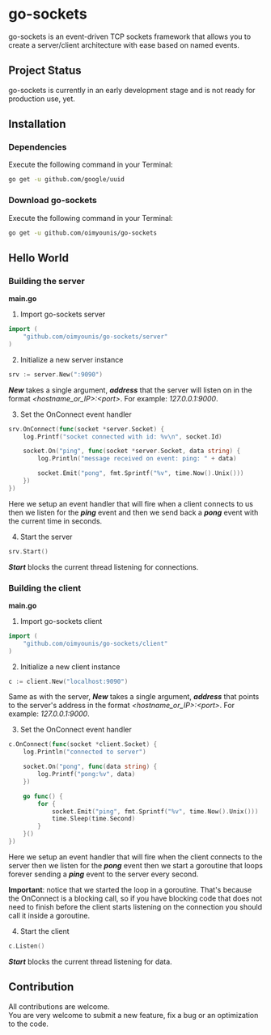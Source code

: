 # go-sockets
go-sockets is an event-driven TCP sockets framework that allows you to create a server/client architecture with ease based on named events.

## Project Status
go-sockets is currently in an early development stage and is not ready for production use, yet.

## Installation
### Dependencies
Execute the following command in your Terminal:
```bash
go get -u github.com/google/uuid
```

### Download go-sockets
Execute the following command in your Terminal:
```bash
go get -u github.com/oimyounis/go-sockets
```

## Hello World
### Building the server

**main.go**  
1. Import go-sockets server  
```go
import (
    "github.com/oimyounis/go-sockets/server"
)
```

2. Initialize a new server instance
```go
srv := server.New(":9090")
```
***New*** takes a single argument, ***address*** that the server will listen on in the format *\<hostname_or_IP\>:\<port\>*. For example: *127.0.0.1:9000*.

3. Set the OnConnect event handler
```go
srv.OnConnect(func(socket *server.Socket) {
    log.Printf("socket connected with id: %v\n", socket.Id)

    socket.On("ping", func(socket *server.Socket, data string) {
        log.Println("message received on event: ping: " + data)

        socket.Emit("pong", fmt.Sprintf("%v", time.Now().Unix()))
    })
})
```
Here we setup an event handler that will fire when a client connects to us then we listen for the ***ping*** event and then we send back a ***pong*** event with the current time in seconds.

4. Start the server
```go
srv.Start()
```
***Start*** blocks the current thread listening for connections.

### Building the client

**main.go**  
1. Import go-sockets client  
```go
import (
    "github.com/oimyounis/go-sockets/client"
)
```

2. Initialize a new client instance
```go
c := client.New("localhost:9090")
```
Same as with the server, ***New*** takes a single argument, ***address*** that points to the server's address in the format *\<hostname_or_IP\>:\<port\>*. For example: *127.0.0.1:9000*.

3. Set the OnConnect event handler
```go
c.OnConnect(func(socket *client.Socket) {
    log.Println("connected to server")

    socket.On("pong", func(data string) {
        log.Printf("pong:%v", data)
    })

    go func() {
        for {
            socket.Emit("ping", fmt.Sprintf("%v", time.Now().Unix()))
            time.Sleep(time.Second)
        }
    }()
})
```
Here we setup an event handler that will fire when the client connects to the server then we listen for the ***pong*** event then we start a goroutine that loops forever sending a ***ping*** event to the server every second.  

**Important**: notice that we started the loop in a goroutine. That's because the OnConnect is a blocking call, so if you have blocking code that does not need to finish before the client starts listening on the connection you should call it inside a goroutine.

4. Start the client
```go
c.Listen()
```
***Start*** blocks the current thread listening for data.

## Contribution
All contributions are welcome.  
You are very welcome to submit a new feature, fix a bug or an optimization to the code.  
